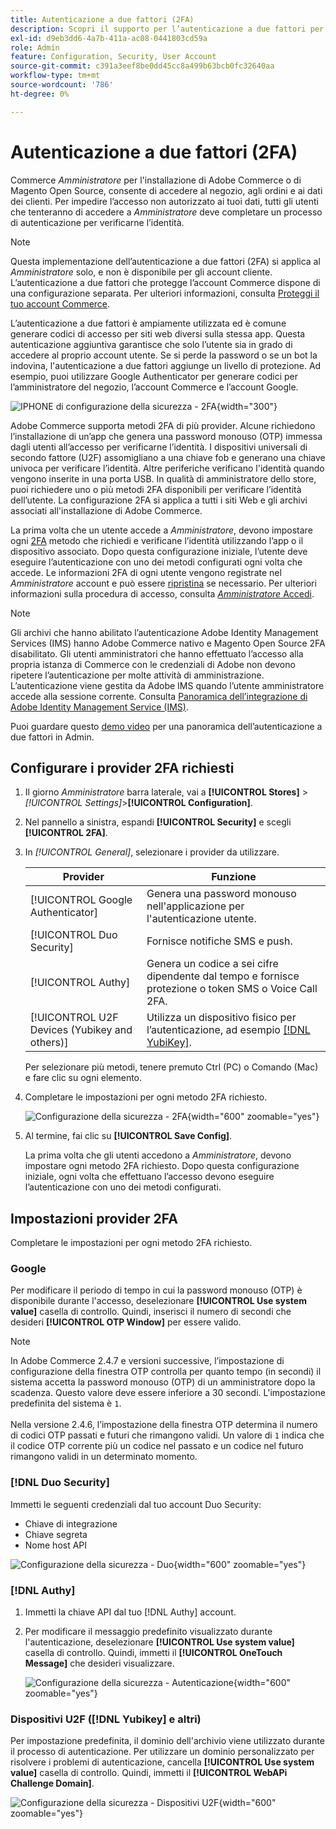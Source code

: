```yaml
---
title: Autenticazione a due fattori (2FA)
description: Scopri il supporto per l’autenticazione a due fattori per garantire la sicurezza del sistema e dei dati.
exl-id: d9eb3dd6-4a7b-411a-ac08-0441803cd59a
role: Admin
feature: Configuration, Security, User Account
source-git-commit: c391a3eef8be0dd45cc8a499b63bcb0fc32640aa
workflow-type: tm+mt
source-wordcount: '786'
ht-degree: 0%

---
```


# Autenticazione a due fattori (2FA)

Commerce _Amministratore_ per l&#39;installazione di Adobe Commerce o di Magento Open Source, consente di accedere al negozio, agli ordini e ai dati dei clienti. Per impedire l’accesso non autorizzato ai tuoi dati, tutti gli utenti che tenteranno di accedere a _Amministratore_ deve completare un processo di autenticazione per verificarne l’identità.

>[!NOTE]
>
>Questa implementazione dell’autenticazione a due fattori (2FA) si applica al _Amministratore_ solo, e non è disponibile per gli account cliente. L’autenticazione a due fattori che protegge l’account Commerce dispone di una configurazione separata. Per ulteriori informazioni, consulta [Proteggi il tuo account Commerce](../getting-started/commerce-account-secure.md).

L’autenticazione a due fattori è ampiamente utilizzata ed è comune generare codici di accesso per siti web diversi sulla stessa app. Questa autenticazione aggiuntiva garantisce che solo l’utente sia in grado di accedere al proprio account utente. Se si perde la password o se un bot la indovina, l&#39;autenticazione a due fattori aggiunge un livello di protezione. Ad esempio, puoi utilizzare Google Authenticator per generare codici per l’amministratore del negozio, l’account Commerce e l’account Google.

![IPHONE di configurazione della sicurezza - 2FA](./assets/google-authenticator-iphone.png){width="300"}

Adobe Commerce supporta metodi 2FA di più provider. Alcune richiedono l’installazione di un’app che genera una password monouso (OTP) immessa dagli utenti all’accesso per verificarne l’identità. I dispositivi universali di secondo fattore (U2F) assomigliano a una chiave fob e generano una chiave univoca per verificare l’identità. Altre periferiche verificano l&#39;identità quando vengono inserite in una porta USB. In qualità di amministratore dello store, puoi richiedere uno o più metodi 2FA disponibili per verificare l’identità dell’utente. La configurazione 2FA si applica a tutti i siti Web e gli archivi associati all&#39;installazione di Adobe Commerce.

La prima volta che un utente accede a _Amministratore_, devono impostare ogni [2FA](../configuration-reference/security/2fa.md) metodo che richiedi e verificane l’identità utilizzando l’app o il dispositivo associato. Dopo questa configurazione iniziale, l’utente deve eseguire l’autenticazione con uno dei metodi configurati ogni volta che accede. Le informazioni 2FA di ogni utente vengono registrate nel _Amministratore_ account e può essere [ripristina](security-two-factor-authentication-manage.md) se necessario. Per ulteriori informazioni sulla procedura di accesso, consulta [_Amministratore_ Accedi](../getting-started/admin-signin.md).

>[!NOTE]
>
>Gli archivi che hanno abilitato l’autenticazione Adobe Identity Management Services (IMS) hanno Adobe Commerce nativo e Magento Open Source 2FA disabilitato. Gli utenti amministratori che hanno effettuato l’accesso alla propria istanza di Commerce con le credenziali di Adobe non devono ripetere l’autenticazione per molte attività di amministrazione. L’autenticazione viene gestita da Adobe IMS quando l’utente amministratore accede alla sessione corrente. Consulta [Panoramica dell’integrazione di Adobe Identity Management Service (IMS)](https://experienceleague.adobe.com/docs/commerce-admin/start/admin/ims/adobe-ims-integration-overview.html).

Puoi guardare questo [demo video](https://video.tv.adobe.com/v/339104?quality=12&learn=on) per una panoramica dell’autenticazione a due fattori in Admin.

## Configurare i provider 2FA richiesti

1. Il giorno _Amministratore_ barra laterale, vai a **[!UICONTROL Stores]** > _[!UICONTROL Settings]_>**[!UICONTROL Configuration]**.

1. Nel pannello a sinistra, espandi **[!UICONTROL Security]** e scegli **[!UICONTROL 2FA]**.

1. In _[!UICONTROL General]_, selezionare i provider da utilizzare.

   | Provider | Funzione |
   |--- |--- |
   | [!UICONTROL Google Authenticator] | Genera una password monouso nell&#39;applicazione per l&#39;autenticazione utente. |
   | [!UICONTROL Duo Security] | Fornisce notifiche SMS e push. |
   | [!UICONTROL Authy] | Genera un codice a sei cifre dipendente dal tempo e fornisce protezione o token SMS o Voice Call 2FA. |
   | [!UICONTROL U2F Devices (Yubikey and others)] | Utilizza un dispositivo fisico per l’autenticazione, ad esempio [[!DNL YubiKey]](https://www.yubico.com/). |

   Per selezionare più metodi, tenere premuto Ctrl (PC) o Comando (Mac) e fare clic su ogni elemento.

1. Completare le impostazioni per ogni metodo 2FA richiesto.

   ![Configurazione della sicurezza - 2FA](../configuration-reference/security/assets/2fa-general.png){width="600" zoomable="yes"}

1. Al termine, fai clic su **[!UICONTROL Save Config]**.

   La prima volta che gli utenti accedono a _Amministratore_, devono impostare ogni metodo 2FA richiesto. Dopo questa configurazione iniziale, ogni volta che effettuano l’accesso devono eseguire l’autenticazione con uno dei metodi configurati.

## Impostazioni provider 2FA

Completare le impostazioni per ogni metodo 2FA richiesto.

### Google

Per modificare il periodo di tempo in cui la password monouso (OTP) è disponibile durante l&#39;accesso, deselezionare **[!UICONTROL Use system value]** casella di controllo. Quindi, inserisci il numero di secondi che desideri **[!UICONTROL OTP Window]** per essere valido.

>[!NOTE]
>
>In Adobe Commerce 2.4.7 e versioni successive, l’impostazione di configurazione della finestra OTP controlla per quanto tempo (in secondi) il sistema accetta la password monouso (OTP) di un amministratore dopo la scadenza. Questo valore deve essere inferiore a 30 secondi. L&#39;impostazione predefinita del sistema è `1`.<br><br> Nella versione 2.4.6, l’impostazione della finestra OTP determina il numero di codici OTP passati e futuri che rimangono validi. Un valore di `1` indica che il codice OTP corrente più un codice nel passato e un codice nel futuro rimangono validi in un determinato momento.

### [!DNL Duo Security]

Immetti le seguenti credenziali dal tuo account Duo Security:

- Chiave di integrazione
- Chiave segreta
- Nome host API

![Configurazione della sicurezza - Duo](../configuration-reference/security/assets/2fa-duo-security.png){width="600" zoomable="yes"}

### [!DNL Authy]

1. Immetti la chiave API dal tuo [!DNL Authy] account.

1. Per modificare il messaggio predefinito visualizzato durante l&#39;autenticazione, deselezionare **[!UICONTROL Use system value]** casella di controllo. Quindi, immetti il **[!UICONTROL OneTouch Message]** che desideri visualizzare.

   ![Configurazione della sicurezza - Autenticazione](../configuration-reference/security/assets/2fa-authy.png){width="600" zoomable="yes"}

### Dispositivi U2F ([!DNL Yubikey] e altri)

Per impostazione predefinita, il dominio dell&#39;archivio viene utilizzato durante il processo di autenticazione. Per utilizzare un dominio personalizzato per risolvere i problemi di autenticazione, cancella **[!UICONTROL Use system value]** casella di controllo. Quindi, immetti il **[!UICONTROL WebAPi Challenge Domain]**.

![Configurazione della sicurezza - Dispositivi U2F](../configuration-reference/security/assets/2fa-u2f-key.png){width="600" zoomable="yes"}
